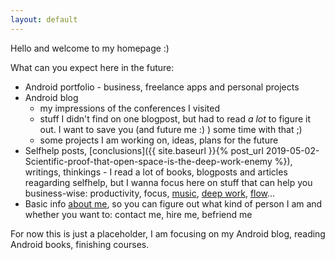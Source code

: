 ```yaml
---
layout: default
---
```


Hello and welcome to my homepage :)

What can you expect here in the future:
- Android portfolio - business, freelance apps and personal projects
- Android blog
  - my impressions of the conferences I visited
  - stuff I didn't find on one blogpost, but had to read _a lot_ to figure it out. I want to save you (and future me :) ) some time with that ;)
  - some projects I am working on, ideas, plans for the future
- Selfhelp posts, [conclusions]({{ site.baseurl }}{% post_url 2019-05-02-Scientific-proof-that-open-space-is-the-deep-work-enemy %}), writings, thinkings - I read a lot of books, blogposts and articles reagarding selfhelp, but I wanna focus here on stuff that can help you business-wise: productivity, focus, [music](https://www.youtube.com/watch?v=crxhTMp2g0o&list=PLkUyjutKXVvSOqhbNHqWkmGH_rYf-c4R_), [deep work](https://www.amazon.com/Deep-Work-Focused-Success-Distracted/dp/1455586692), [flow](https://www.amazon.com/Flow-Psychology-Experience-Perennial-Classics-ebook/dp/B000W94FE6/ref=sr_1_1?keywords=flow&qid=1556824681&s=books&sr=1-1)...
- Basic info [about me](https://about.me/sindyoke), so you can figure out what kind of person I am and whether you want to: contact me, hire me, befriend me

For now this is just a placeholder, I am focusing on my Android blog, reading Android books, finishing courses.





